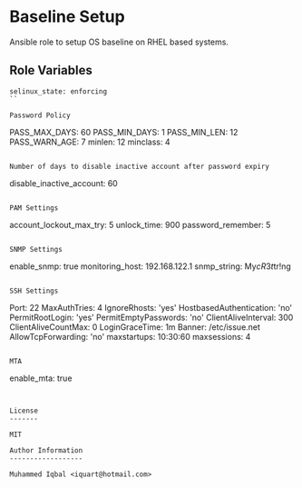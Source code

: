 Baseline Setup
=========

Ansible role to setup OS baseline on RHEL based systems.


Role Variables
--------------

```
selinux_state: enforcing 
``

Password Policy
```
PASS_MAX_DAYS: 60
PASS_MIN_DAYS: 1
PASS_MIN_LEN: 12
PASS_WARN_AGE: 7
minlen: 12
minclass: 4 
```

Number of days to disable inactive account after password expiry
```
disable_inactive_account: 60
```

PAM Settings
```
account_lockout_max_try: 5
unlock_time: 900
password_remember: 5
```

SNMP Settings 
```
enable_snmp: true
monitoring_host: 192.168.122.1
snmp_string: My$cR3t$tr!ng
```

SSH Settings 
```
Port: 22
MaxAuthTries: 4
IgnoreRhosts: 'yes'
HostbasedAuthentication: 'no'
PermitRootLogin: 'yes'
PermitEmptyPasswords: 'no'
ClientAliveInterval: 300
ClientAliveCountMax: 0
LoginGraceTime: 1m
Banner: /etc/issue.net
AllowTcpForwarding: 'no'
maxstartups: 10:30:60
maxsessions: 4
```

MTA
```
enable_mta: true
```


License
-------

MIT

Author Information
------------------

Muhammed Iqbal <iquart@hotmail.com>
